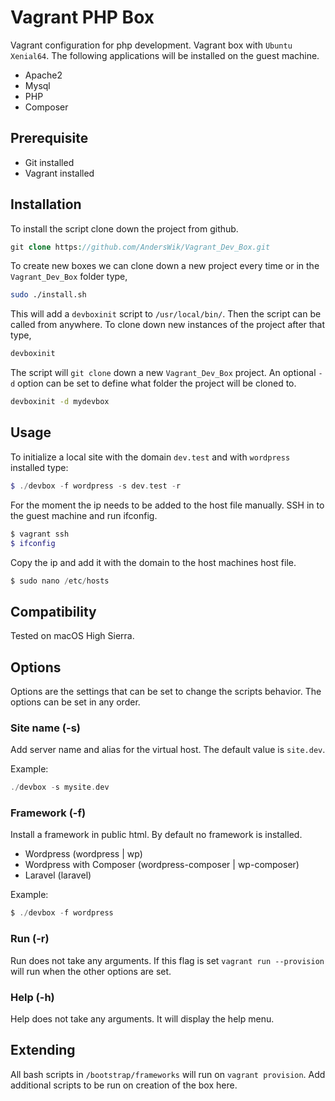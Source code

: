 # Vagrant PHP Box

Vagrant configuration for php development. Vagrant box with `Ubuntu Xenial64`. The following applications will be installed on the guest machine.

* Apache2
* Mysql
* PHP
* Composer

## Prerequisite

* Git installed
* Vagrant installed

## Installation

To install the script clone down the project from github.

``` php
git clone https://github.com/AndersWik/Vagrant_Dev_Box.git
```

To create new boxes we can clone down a new project every time or in the `Vagrant_Dev_Box` folder type,

``` bash
sudo ./install.sh
```

This will add a `devboxinit` script to `/usr/local/bin/`. Then the script can be called from anywhere. To clone down new instances of the project after that type,

``` bash
devboxinit
```

The script will `git clone` down a new `Vagrant_Dev_Box` project. An optional `-d` option can be set to define what folder the project will be cloned to.

``` bash
devboxinit -d mydevbox
```

## Usage

To initialize a local site with the domain `dev.test` and with `wordpress` installed type:

``` php
$ ./devbox -f wordpress -s dev.test -r
```

For the moment the ip needs to be added to the host file manually. SSH in to the guest machine and run ifconfig.

``` php
$ vagrant ssh
$ ifconfig
```
Copy the ip and add it with the domain to the host machines host file.

``` php
$ sudo nano /etc/hosts
```

## Compatibility

Tested on macOS High Sierra.

## Options

Options are the settings that can be set to change the scripts behavior. The options can be set in any order.

### Site name (-s)

Add server name and alias for the virtual host.
The default value is `site.dev`.

Example:
``` php
./devbox -s mysite.dev
```

### Framework (-f)

Install a framework in public html. By default no framework is installed.

* Wordpress (wordpress | wp)
* Wordpress with Composer (wordpress-composer | wp-composer)
* Laravel (laravel)

Example:

``` php
$ ./devbox -f wordpress
```

### Run (-r)

Run does not take any arguments. If this flag is set
`vagrant run --provision` will run when the other options
are set.

### Help (-h)

Help does not take any arguments. It will display the help menu.

## Extending

All bash scripts in `/bootstrap/frameworks` will run on `vagrant provision`. Add additional scripts to be run on creation of the box here.
